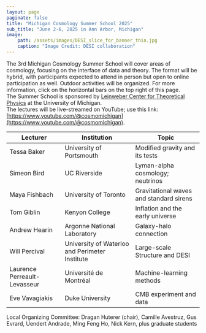 ```yaml
---
layout: page
paginate: false
title: "Michigan Cosmology Summer School 2025"
sub_title: "June 2-6, 2025 in Ann Arbor, Michigan"
image:
    path: /assets/images/DESI_slice_for_banner_thin.jpg
    caption: "Image Credit: DESI collaboration"
---
```


The 3rd Michigan Cosmology Summer School will cover areas of cosmology, focusing on the interface of data and theory. The format will be hybrid, with participants expected to attend in person but open to online participation as well. Outdoor activities will be organized. For more information, click on the horizontal bars on the top right of this page. 
<br>
The Summer School is sponsored by [Leinweber Center for Theoretical Physics](https://lsa.umich.edu/lctp) at the University of Michigan. 
<br>
The lectures will be live-streamed on YouTube; use this link: [https://www.youtube.com/@cosmomichigan](https://www.youtube.com/@cosmomichigan).


|Lecturer           |Institution                                |Topic
|-----------------------|-------------------------------------------|------------------------------------
|Tessa Baker             |University of Portsmouth             |Modified gravity and its tests
|Simeon Bird             |UC Riverside                         |Lyman-alpha cosmology; neutrinos
|Maya Fishbach           |University of Toronto                |Gravitational waves and standard sirens
|Tom Giblin              |Kenyon College                       |Inflation and the early universe
|Andrew Hearin           |Argonne National Laboratory          |Galaxy-halo connection
|Will Percival           |University of Waterloo and Perimeter Institute |Large-scale Structure and DESI
|Laurence Perreault-Levasseur         |Université de Montréal   |Machine-learning methods
|Eve Vavagiakis          |Duke University                      |CMB experiment and data



Local Organizing Committee: Dragan Huterer (chair), Camille Avestruz, Gus Evrard, Uendert Andrade, Ming Feng Ho, Nick Kern, plus graduate students

